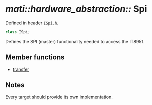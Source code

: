 # _mati::hardware_abstraction::_ **Spi**

Defined in header [`ISpi.h`](../../module/Interfaces//src/ISpi.h).

```cpp
class ISpi;
```

Defines the SPI (master) functionality needed to access the IT8951.

## Member functions

- [transfer](transfer.md) 

## Notes

Every target should provide its own implementation.